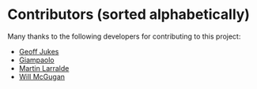 # Contributors (sorted alphabetically)

Many thanks to the following developers for contributing to this project:

- [Geoff Jukes](https://github.com/geoffjukes)
- [Giampaolo](https://github.com/gpcimino)
- [Martin Larralde](https://github.com/althonos)
- [Will McGugan](https://github.com/willmcgugan)
